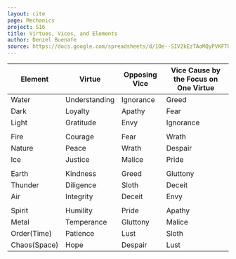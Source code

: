 ```yaml
---
layout: cite
page: Mechanics
project: S16
title: Virtues, Vices, and Elements
author: Denzel Buenafe
source: https://docs.google.com/spreadsheets/d/1Oe--SIV2kEzTAoMQyPVKFTOM50yAfT666zT8tUOI0qg/edit?usp=sharing
---
```

Element      | Virtue        | Opposing Vice | Vice Cause by the Focus on One Virtue
------------ | ------------- | ------------- | -------------------------------------
Water        | Understanding | Ignorance     | Greed
Dark         | Loyalty       | Apathy        | Fear
Light        | Gratitude     | Envy          | Ignorance
             |               |               |
Fire         | Courage       | Fear          | Wrath
Nature       | Peace         | Wrath         | Despair
Ice          | Justice       | Malice        | Pride
             |               |               |
Earth        | Kindness      | Greed         | Gluttony
Thunder      | Diligence     | Sloth         | Deceit
Air          | Integrity     | Deceit        | Envy
             |               |               |
Spirit       | Humility      | Pride         | Apathy
Metal        | Temperance    | Gluttony      | Malice
Order(Time)  | Patience      | Lust          | Sloth
Chaos(Space) | Hope          | Despair       | Lust
